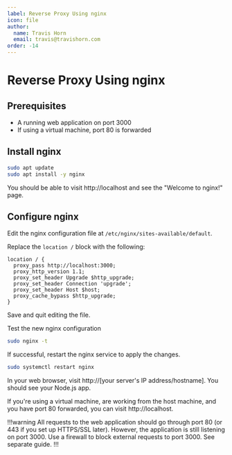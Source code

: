 ```yaml
---
label: Reverse Proxy Using nginx
icon: file
author:
  name: Travis Horn
  email: travis@travishorn.com
order: -14
---
```


# Reverse Proxy Using nginx

## Prerequisites

- A running web application on port 3000
- If using a virtual machine, port 80 is forwarded

## Install nginx

```sh
sudo apt update
sudo apt install -y nginx
```
You should be able to visit http://localhost and see the "Welcome to nginx!"
page.

## Configure nginx

Edit the nginx configuration file at `/etc/nginx/sites-available/default`.

Replace the `location /` block with the following:

```
location / {
  proxy_pass http://localhost:3000;
  proxy_http_version 1.1;
  proxy_set_header Upgrade $http_upgrade;
  proxy_set_header Connection 'upgrade';
  proxy_set_header Host $host;
  proxy_cache_bypass $http_upgrade;
}
```

Save and quit editing the file.

Test the new nginx configuration

```sh
sudo nginx -t
```

If successful, restart the nginx service to apply the changes.

```sh
sudo systemctl restart nginx
```

In your web browser, visit http://[your server's IP address/hostname]. You
should see your Node.js app.

If you're using a virtual machine, are working from the host machine, and you
have port 80 forwarded, you can visit http://localhost.

!!!warning
All requests to the web application should go through port 80 (or 443 if you set
up HTTPS/SSL later). However, the application is still listening on port 3000.
Use a firewall to block external requests to port 3000. See separate guide.
!!!
